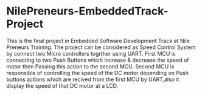 # NilePreneurs-EmbeddedTrack-Project

This is the final project in Embedded Software Development Track at Nile Preneurs Training.
The project can be considered as Speed Control System by connect two Micro controllers togrther using UART.
First MCU is connecting to two Push Buttons which Increase & decrease the speed of motor then Passing this action to the second MCU.
Second MCU is responsible of controlling the speed of the DC motor depending on Push buttons actions which are recived from the first MCU
by UART,also it display the speed of that DC motor at a LCD.
